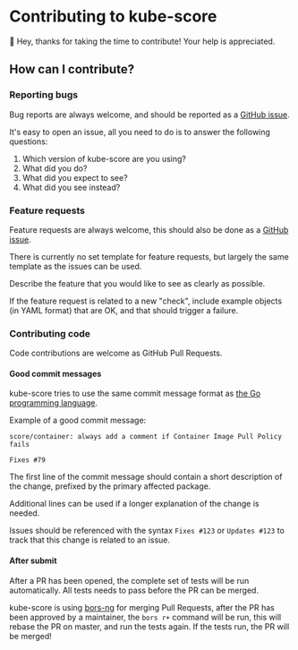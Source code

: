 # Contributing to kube-score

👋 Hey, thanks for taking the time to contribute! Your help is appreciated.

## How can I contribute?

### Reporting bugs

Bug reports are always welcome, and should be reported as a [GitHub issue](https://github.com/younes-bami/kube-score/issues/new/choose).

It's easy to open an issue, all you need to do is to answer the following questions:

1. Which version of kube-score are you using?
2. What did you do?
3. What did you expect to see?
4. What did you see instead?

### Feature requests

Feature requests are always welcome, this should also be done as a [GitHub issue](https://github.com/younes-bami/kube-score/issues/new/choose).

There is currently no set template for feature requests, but largely the same template as the issues can be used.

Describe the feature that you would like to see as clearly as possible.

If the feature request is related to a new "check", include example objects (in YAML format) that are OK, and that should trigger a failure. 

### Contributing code

Code contributions are welcome as GitHub Pull Requests.

#### Good commit messages

kube-score tries to use the same commit message format as [the Go programming language](https://golang.org/doc/contribute.html#commit_messages).

Example of a good commit message:

```
score/container: always add a comment if Container Image Pull Policy fails

Fixes #79
```


The first line of the commit message should contain a short description of the change, prefixed by the primary affected package.

Additional lines can be used if a longer explanation of the change is needed.

Issues should be referenced with the syntax `Fixes #123` or `Updates #123` to track that this change is related to an issue.

#### After submit

After a PR has been opened, the complete set of tests will be run automatically. All tests needs to pass before the PR can be merged.

kube-score is using [bors-ng](https://bors.tech/documentation/) for merging Pull Requests, after the PR has been approved by a maintainer,
the `bors r+` command will be run, this will rebase the PR on master, and run the tests again. If the tests run, the PR will be merged!
